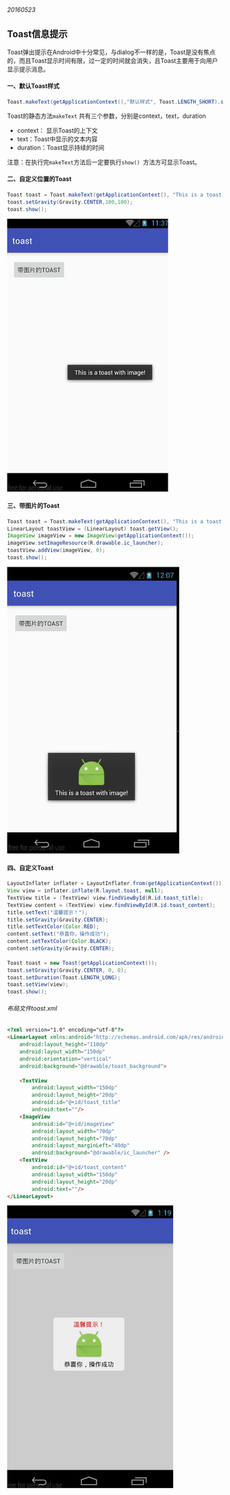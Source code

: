###### 20160523  

##  Toast信息提示   
Toast弹出提示在Android中十分常见，与dialog不一样的是，Toast是没有焦点的，而且Toast显示时间有限，过一定的时间就会消失，且Toast主要用于向用户显示提示消息。  

#### 一、默认Toast样式   
```java  
Toast.makeText(getApplicationContext(),"默认样式", Toast.LENGTH_SHORT).show();
```  
Toast的静态方法` makeText ` 共有三个参数，分别是context，text，duration    
* context： 显示Toast的上下文    
* text：Toast中显示的文本内容      
* duration：Toast显示持续的时间    

注意：在执行完` makeText `方法后一定要执行`show() `方法方可显示Toast。    

#### 二、自定义位置的Toast    
```java   
Toast toast = Toast.makeText(getApplicationContext(), "This is a toast with image!", Toast.LENGTH_LONG);
toast.setGravity(Gravity.CENTER,100,100);
toast.show();
```   
![](img/2016052302.jpg)   

#### 三、带图片的Toast   
```java   
Toast toast = Toast.makeText(getApplicationContext(), "This is a toast with image!", Toast.LENGTH_LONG);
LinearLayout toastView = (LinearLayout) toast.getView();
ImageView imageView = new ImageView(getApplicationContext());
imageView.setImageResource(R.drawable.ic_launcher);
toastView.addView(imageView, 0);
toast.show();
```   
![](img/2016052303.jpg)   

#### 四、自定义Toast    
```java   
LayoutInflater inflater = LayoutInflater.from(getApplicationContext());
View view = inflater.inflate(R.layout.toast, null);
TextView title = (TextView) view.findViewById(R.id.toast_title);
TextView content = (TextView) view.findViewById(R.id.toast_content);
title.setText("温馨提示！");
title.setGravity(Gravity.CENTER);
title.setTextColor(Color.RED);
content.setText("恭喜你，操作成功");
content.setTextColor(Color.BLACK);
content.setGravity(Gravity.CENTER);

Toast toast = new Toast(getApplicationContext());
toast.setGravity(Gravity.CENTER, 0, 0);
toast.setDuration(Toast.LENGTH_LONG);
toast.setView(view);
toast.show();
```      
###### 布局文件toast.xml    
```html  
<?xml version="1.0" encoding="utf-8"?>
<LinearLayout xmlns:android="http://schemas.android.com/apk/res/android"
    android:layout_height="110dp"
    android:layout_width="150dp"
    android:orientation="vertical"
    android:background="@drawable/toast_background">

    <TextView
        android:layout_width="150dp"
        android:layout_height="20dp"
        android:id="@+id/toast_title"
        android:text=""/>
    <ImageView
        android:id="@+id/imageView"
        android:layout_width="70dp"
        android:layout_height="70dp"
        android:layout_marginLeft="40dp"
        android:background="@drawable/ic_launcher" />
    <TextView
        android:id="@+id/toast_content"
        android:layout_width="150dp"
        android:layout_height="20dp"
        android:text=""/>
</LinearLayout>
```   

![](img/2016052304.jpg)
